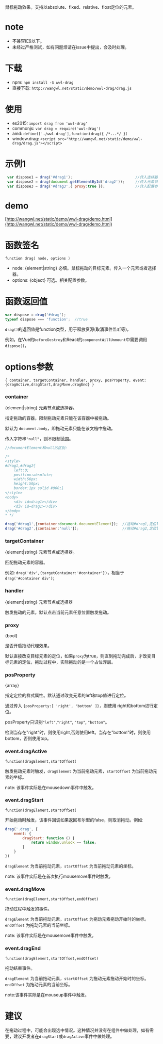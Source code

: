 鼠标拖动效果。支持以absolute、fixed、relative、float定位的元素。

# note
- 不兼容IE9以下。 
- 未经过严格测试，如有问题烦请在issue中提出，会及时处理。

# 下载

- npm: `npm install -S wwl-drag`
- 直接下载: `http://wangwl.net/static/demo/wwl-drag/drag.js` 

# 使用

- es2015: `import drag from 'wwl-drag'`
- commonjs: `var drag = require('wwl-drag')`
- amd: `define(['./wwl-drag'],function(drag){ /*...*/ })`
- window.drag: `<script src="http://wangwl.net/static/demo/wwl-drag/drag.js"></script>` 

# 示例1
```javascript
 var dispose1 = drag('#drag1');                             //传入选择器
 var dispose2 = drag(document.getElementById('drag2'));     //传入元素节点
 var dispose3 = drag('#drag3',{ proxy:true });              //传入配置参数。
```

# demo
[http://wangwl.net/static/demo/wwl-drag/demo.html](http://wangwl.net/static/demo/wwl-drag/demo.html)

# 函数签名

`function drag( node, options )`

- node: {element|string} 必填。鼠标拖动的目标元素。传入一个元素或者选择器。
- options: {object} 可选。相关配置参数。

# 函数返回值

```javascript
var dispose = drag('#drag');
typeof dispose === 'function';  //true
```

`drag()`的返回值是function类型，用于释放资源(取消事件监听等)。 

例如，在Vue的`beforeDestroy`和React的`componentWillUnmount`中需要调用`dispose()`。


# options参数

`{ container, targetContainer, handler, proxy, posProperty, event:{dragActive,dragStart,dragMove,dragEnd} }`

### container
{element|string} 元素节点或选择器。

指定拖动的容器，限制拖动元素只能在该容器中被拖动。

默认为 `document.body`，即拖动元素只能在该文档中拖动。

传入字符串`"null"`，则不限制范围。

```javascript
//documentElement和null的区别:

/*
<style> 
#drag1,#drag2{ 
    left:0;
    position:absolute; 
    width:50px; 
    height:50px; 
    border:1px solid #000;} 
</style>
<body>
    <div id=drag1></div>
    <div id=drag1></div>
</body>
* */

drag('#drag1',{container:document.documentElement});  //拖动#drag1,定位left值最小为0。
drag('#drag2',{container:'null'});                    //拖动#drag2,定位left值则可能为负数。

```

### targetContainer
{element|string} 元素节点或选择器。

匹配拖动元素的容器。

例如: `drag('div',{targetContainer:'#container'})`，相当于 `drag('#container div')`;

### handler
{element|string} 元素节点或选择器

触发拖动的元素，默认点击当前元素任意位置触发拖动。

### proxy
{bool} 

是否开启拖动代理效果。

默认直接改变目标元素的定位，如果`proxy`为true，则直到拖动完成后，才改变目标元素的定位，拖动过程中，实际拖动的是一个占位浮层。

### posProperty
{array}

指定定位的样式属性。默认通过改变元素的left和top值进行定位。

通过传入 `{posProperty:[ 'right', 'bottom' ]}`，则使用 right和bottom进行定位。

posProperty只识别`"left"`,`"right"`, `"top"`, `"bottom"`。

检测当存在"right"时，则使用right,否则使用left。当存在"bottom"时，则使用bottom，否则使用top。

### event.dragActive

`function(dragElement,startOffset)`

触发拖动元素时触发，`dragElement` 为当前拖动元素，`startOffset` 为当前拖动元素的坐标。

note: 该事件实际是在mousedown事件中触发。

### event.dragStart

`function(dragElement,startOffSet)`

开始拖动时触发，该事件回调如果返回布尔型的false，则取消拖动。例如:
```javascript
drag('.drag', {
    event: {
        dragStart: function () {
            return window.unlock == false;
        }
    }
})
```
`dragElement` 为当前拖动元素，`startOffset` 为当前拖动元素的坐标。

note: 该事件实际是在首次执行mousemove事件时触发。

### event.dragMove

`function(dragElement,startOffset,endOffset)`

拖动过程中触发的事件。

`dragElement` 为当前拖动元素，`startOffset` 为拖动元素拖动开始时的坐标。`endOffset` 为拖动元素的当前坐标。

note: 该事件实际是在mousemove事件中触发。

### event.dragEnd

`function(dragElement,startOffset,endOffset)`

拖动结束事件。

`dragElement` 为当前拖动元素，`startOffset` 为拖动元素拖动开始时的坐标。`endOffset` 为拖动元素的当前坐标。

note:该事件实际是在mouseup事件中触发。


# 建议

在拖动过程中，可能会出现选中情况。这种情况并没有在组件中做处理，如有需要，建议开发者在`dragStart`或`dragActive`事件中做处理。











